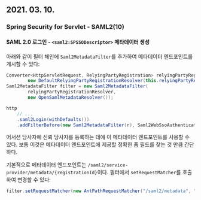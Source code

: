 ## 2021. 03. 10.

### Spring Security for Servlet - SAML2(10)

#### SAML 2.0 로그인 - `<saml2:SPSSODescriptor>` 메타데이터 생성

아래와 같이 필터 체인에 `Saml2MetadataFilter`를 추가하여 메타데이터 엔드포인트를 게시할 수 있다:

```java
Converter<HttpServletRequest, RelyingPartyRegistration> relyingPartyRegistrationResolver =
        new DefaultRelyingPartyRegistrationResolver(this.relyingPartyRegistrationRepository);
Saml2MetadataFilter filter = new Saml2MetadataFilter(
        relyingPartyRegistrationResolver,
        new OpenSamlMetadataResolver());

http
    // ...
    .saml2Login(withDefaults())
    .addFilterBefore(new Saml2MetadataFilter(r), Saml2WebSsoAuthenticationFilter.class);
```

어서션 당사자에 신뢰 당사자를 등록하는 데에 이 메타데이터 엔드포인트를 사용할 수 있다. 보통 이것은 메타데이터 엔드포인트에 제공할 정확한 폼 필드를 찾는 것 만큼 간단하다.

기본적으로 메타데이터 엔드포인트는 `/saml2/service-provider/metadata/{registrationId}`이다. 필터에서 `setRequestMatcher`를 호출하여 변경할 수 있다:

```java
filter.setRequestMatcher(new AntPathRequestMatcher("/saml2/metadata", "GET"));
```

